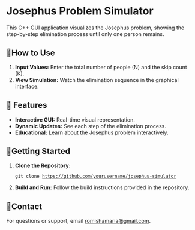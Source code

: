 <!DOCTYPE html>
<html lang="en">
<head>
    <meta charset="UTF-8">
    <meta name="viewport" content="width=device-width, initial-scale=1.0">
</head>
<body>
    <h1>Josephus Problem Simulator</h1>
    <p>This C++ GUI application visualizes the Josephus problem, showing the step-by-step elimination process until only one person remains.</p>
<h2>📜How to Use</h2>
    <ol>
        <li><strong>Input Values:</strong> Enter the total number of people (N) and the skip count (K).</li>
        <li><strong>View Simulation:</strong> Watch the elimination sequence in the graphical interface.</li>
    </ol>
 <h2>🚀 Features</h2>
    <ul>
        <li><strong>Interactive GUI:</strong> Real-time visual representation.</li>
        <li><strong>Dynamic Updates:</strong> See each step of the elimination process.</li>
        <li><strong>Educational:</strong> Learn about the Josephus problem interactively.</li>
    </ul>
  <h2>📂Getting Started</h2>
    <ol>
        <li><strong>Clone the Repository:</strong> 
            <pre><code>git clone <a href="https://github.com/yourusername/josephus-problem" target="_blank">https://github.com/yourusername/josephus-simulator</a></code></pre>
        </li>
        <li><strong>Build and Run:</strong> Follow the build instructions provided in the repository.</li>
    </ol>

  <h2>📧Contact</h2>
    <p>For questions or support, email <a href="mailto:romishamaria@gmail.com">romishamaria@gmail.com</a>.</p>
</body>
</html>

